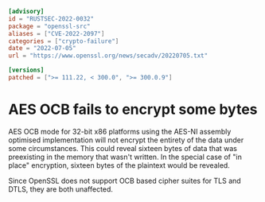 ```toml
[advisory]
id = "RUSTSEC-2022-0032"
package = "openssl-src"
aliases = ["CVE-2022-2097"]
categories = ["crypto-failure"]
date = "2022-07-05"
url = "https://www.openssl.org/news/secadv/20220705.txt"

[versions]
patched = [">= 111.22, < 300.0", ">= 300.0.9"]
```

# AES OCB fails to encrypt some bytes

AES OCB mode for 32-bit x86 platforms using the AES-NI assembly optimised
implementation will not encrypt the entirety of the data under some
circumstances.  This could reveal sixteen bytes of data that was
preexisting in the memory that wasn't written.  In the special case of
"in place" encryption, sixteen bytes of the plaintext would be revealed.

Since OpenSSL does not support OCB based cipher suites for TLS and DTLS,
they are both unaffected.
